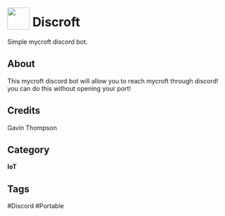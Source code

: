 # <img src="https://raw.githack.com/FortAwesome/Font-Awesome/master/svgs/solid/rss.svg" card_color="#00FF00" width="50" height="50" style="vertical-align:bottom"/> Discroft
Simple mycroft discord bot.

## About
This mycroft discord bot will allow you to reach mycroft through discord! you can do this without opening your port!

## Credits
Gavin Thompson

## Category
**IoT**

## Tags
#Discord
#Portable

